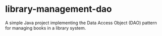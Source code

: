 # library-management-dao
A simple Java project implementing the Data Access Object (DAO) pattern for managing books in a library system.

